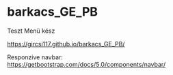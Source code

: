 # barkacs_GE_PB
Teszt
Menü kész

https://gircsi117.github.io/barkacs_GE_PB/

Responzive navbar:
https://getbootstrap.com/docs/5.0/components/navbar/
